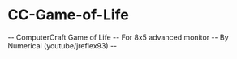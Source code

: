 # CC-Game-of-Life
-- ComputerCraft Game of Life -- For 8x5 advanced monitor -- By Numerical (youtube/jreflex93)  --
